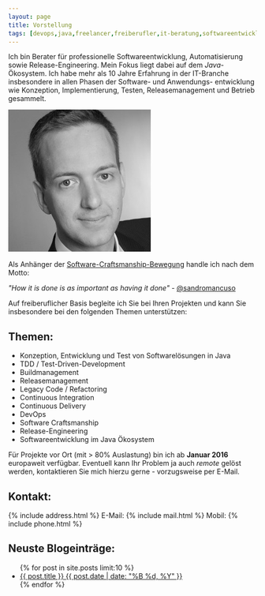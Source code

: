 ```yaml
---
layout: page
title: Vorstellung
tags: [devops,java,freelancer,freiberufler,it-beratung,softwareentwicklung,software,consulting,continuous integration,tdd]
---
```


Ich bin Berater für professionelle Softwareentwicklung, Automatisierung sowie Release-Engineering. Mein Fokus
liegt dabei auf dem *Java*-Ökosystem. Ich habe mehr als 10 Jahre Erfahrung in der IT-Branche insbesondere in allen Phasen der Software- und Anwendungs- entwicklung
wie Konzeption, Implementierung, Testen, Releasemanagement und Betrieb gesammelt.

<div>
 <img src="images/bh.jpg" alt="Foto von Benjamin Herbert"/>
</div>

Als Anhänger der [Software-Craftsmanship-Bewegung](http://manifesto.softwarecraftsmanship.org/#/de)
handle ich nach dem Motto:

<cite>"How it is done is as important as having it done"</cite> - [@sandromancuso](https://twitter.com/sandromancuso)

Auf freiberuflicher Basis begleite ich Sie bei Ihren Projekten und kann Sie
insbesondere bei den folgenden Themen unterstützen:

## Themen:
* Konzeption, Entwicklung und Test von Softwarelösungen in Java
* TDD / Test-Driven-Development
* Buildmanagement
* Releasemanagement
* Legacy Code / Refactoring
* Continuous Integration
* Continuous Delivery
* DevOps
* Software Craftsmanship
* Release-Engineering
* Softwareentwicklung im Java Ökosystem

Für Projekte vor Ort (mit > 80% Auslastung) bin ich ab **Januar 2016** europaweit verfügbar.
Eventuell kann Ihr Problem ja auch *remote* gelöst werden, kontaktieren Sie mich hierzu gerne - vorzugsweise per E-Mail.

## Kontakt:

{% include address.html %}
E-Mail: {% include mail.html %}
Mobil: {% include phone.html %}

## Neuste Blogeinträge:

<ul class="post-list">
{% for post in site.posts limit:10 %}
  <li><article><a href="{{ site.url }}{{ post.url }}">{{ post.title }} <span class="entry-date"><time datetime="{{ post.date | date_to_xmlschema }}">{{ post.date | date: "%B %d, %Y" }}</time></span></a></article></li>
{% endfor %}
</ul>
